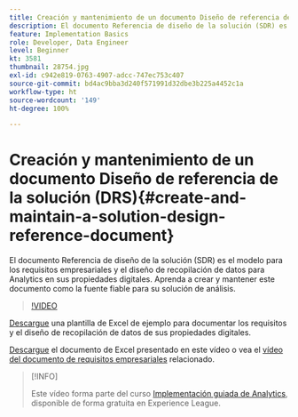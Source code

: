 ```yaml
---
title: Creación y mantenimiento de un documento Diseño de referencia de la solución (DRS)
description: El documento Referencia de diseño de la solución (SDR) es el modelo para los requisitos empresariales y el diseño de recopilación de datos para Analytics en sus propiedades digitales. Aprenda a crear y mantener este documento como la fuente fiable para su solución de análisis.
feature: Implementation Basics
role: Developer, Data Engineer
level: Beginner
kt: 3581
thumbnail: 28754.jpg
exl-id: c942e819-0763-4907-adcc-747ec753c407
source-git-commit: bd4ac9bba3d240f571991d32dbe3b225a4452c1a
workflow-type: ht
source-wordcount: '149'
ht-degree: 100%

---
```


# Creación y mantenimiento de un documento Diseño de referencia de la solución (DRS){#create-and-maintain-a-solution-design-reference-document}

El documento Referencia de diseño de la solución (SDR) es el modelo para los requisitos empresariales y el diseño de recopilación de datos para Analytics en sus propiedades digitales. Aprenda a crear y mantener este documento como la fuente fiable para su solución de análisis.

>[!VIDEO](https://video.tv.adobe.com/v/28754/?quality=12)

[Descargue](assets/aa-implementation-playbook.xlsx) una plantilla de Excel de ejemplo para documentar los requisitos y el diseño de recopilación de datos de sus propiedades digitales.

[Descargue](assets/geometrixx-clothiers-brd-sdr.xlsx) el documento de Excel presentado en este vídeo o vea el [vídeo del documento de requisitos empresariales](creating-a-business-requirements-document.md) relacionado.

>[!INFO]
>
> Este vídeo forma parte del curso [Implementación guiada de Analytics](https://experienceleague.adobe.com/?recommended=Analytics-D-1-2019.1), disponible de forma gratuita en Experience League.

